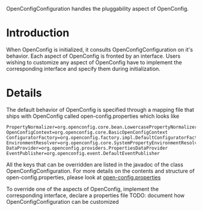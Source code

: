 OpenConfigConfiguration handles the pluggability aspect of OpenConfig.
# Introduction #

When OpenConfig is initialized, it consults OpenConfigConfiguration on it's behavior. Each aspect of OpenConfig is fronted by an interface. Users wishing to customize any aspect of OpenConfig have to implement the corresponding interface and specify them during initialization.

# Details #

The default behavior of OpenConfig is specified through a mapping file that ships with OpenConfig called open-config.properties which looks like
```
PropertyNormalizer=org.openconfig.core.bean.LowercasePropertyNormalizer
OpenConfigContext=org.openconfig.core.BasicOpenConfigContext
ConfiguratorFactory=org.openconfig.factory.impl.DefaultConfiguratorFactory
EnvironmentResolver=org.openconfig.core.SystemPropertyEnvironmentResolver
DataProvider=org.openconfig.providers.PropertiesDataProvider
EventPublisher=org.openconfig.event.DefaultEventPublisher
```

All the keys that can be overridden are listed in the javadoc of the class OpenConfigConfiguration. For more details on the contents and structure of open-config.properties, please look at [open-config.properties](open_config_properties.md)

To override one of the aspects of OpenConfig, implement the corresponding interface, declare a properties file
TODO: document how OpenConfigConfiguration can be customized